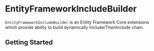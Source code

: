 # EntityFrameworkIncludeBuilder
`EntityFrameworkIncludeBuilder` is an Entity Framework Core extensions which provide ability to build dynamically Include/ThenInclude chain.

## Getting Started
